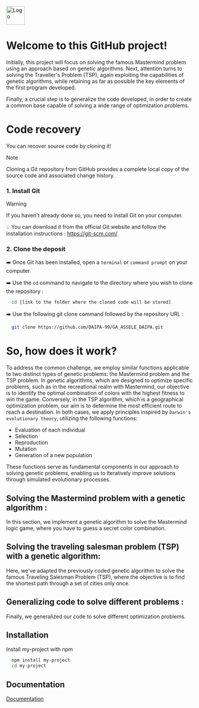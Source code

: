 <img src="https://upload.wikimedia.org/wikipedia/fr/e/e9/EPF_logo_2021.png" alt="Logo" width="50">



# Welcome to this GitHub project!

Initially, this project will focus on solving the famous Mastermind problem using an approach based on genetic algorithms. Next, attention turns to solving the Traveller's Problem (TSP), again exploiting the capabilities of genetic algorithms, while retaining as far as possible the key elements of the first program developed.

Finally, a crucial step is to generalize the code developed, in order to create a common base capable of solving a wide range of optimization problems. 


# Code recovery

You can recover source code by cloning it!

> [!NOTE]
> Cloning a Git repository from GitHub provides a complete local copy of the source code and associated change history. 

### 1. Install Git

> [!WARNING]
> If you haven't already done so, you need to install Git on your computer.

💡 You can download it from the official Git website and follow the installation instructions : https://git-scm.com/

### 2. Clone the deposit 

➡️ Once Git has been installed, open a `terminal` or `command prompt` on your computer.</font>

➡️ Use the `cd` command to navigate to the directory where you wish to clone the repository :

```bash
  cd [link to the folder where the cloned code will be stored]
```
➡️ Use the following git clone command followed by the repository URL :

```bash
  git clone https://github.com/DAIPA-99/GA_ASSELE_DAIPA.git
```

# So, how does it work?
To address the common challenge, we employ similar functions applicable to two distinct types of genetic problems: the Mastermind problem and the TSP problem.
In genetic algorithms, which are designed to optimize specific problems, such as in the recreational realm with Mastermind, our objective is to identify the optimal combination of colors with the highest fitness to win the game. Conversely, in the TSP algorithm, which is a geographical optimization problem, our aim is to determine the most efficient route to reach a destination.
In both cases, we apply principles inspired by `Darwin's evolutionary theory`, utilizing the following functions:

* Evaluation of each individual
* Selection
* Reproduction
* Mutation
* Generation of a new population

These functions serve as fundamental components in our approach to solving genetic problems, enabling us to iteratively improve solutions through simulated evolutionary processes.

## Solving the Mastermind problem with a genetic algorithm :
In this section, we implement a genetic algorithm to solve the Mastermind logic game, where you have to guess a secret color combination.



## Solving the traveling salesman problem (TSP) with a genetic algorithm:
Here, we've adapted the previously coded genetic algorithm to solve the famous Traveling Salesman Problem (TSP), where the objective is to find the shortest path through a set of cities only once.

## Generalizing code to solve different problems :
Finally, we generalized our code to solve different optimization problems. 
## Installation

Install my-project with npm

```bash
  npm install my-project
  cd my-project
```
    
## Documentation

[Documentation](https://linktodocumentation)

